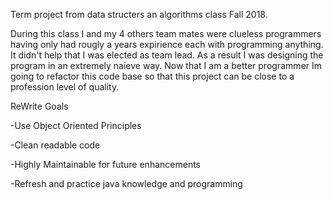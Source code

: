 Term project from data structers an algorithms class Fall 2018. 

During this class I and my 4 others team mates were clueless programmers having only had rougly a years expirience each with programming anything. It didn't help that I was elected as team lead.
As a result I was designing the program in an extremely naieve way. 
Now that I am a better programmer Im going to refactor this code base so that this project can be close to a profession level of quality.

ReWrite Goals

-Use Object Oriented Principles

-Clean readable code

-Highly Maintainable for future enhancements

-Refresh and practice java knowledge and programming

